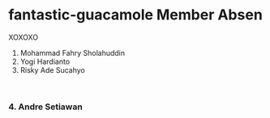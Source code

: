 # fantastic-guacamole Member Absen
XOXOXO

1. Mohammad Fahry Sholahuddin
2. Yogi Hardianto
3. Risky Ade Sucahyo
<br>
<h3>4. Andre Setiawan <h3>
  </br>
